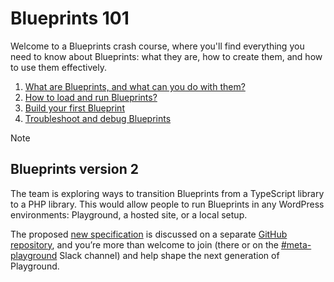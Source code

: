 # Blueprints 101

Welcome to a Blueprints crash course, where you'll find everything you need to know about Blueprints: what they are, how to create them, and how to use them effectively.

1. [What are Blueprints, and what can you do with them?](./what-are-blueprints.md)
2. [How to load and run Blueprints?](./how-to-run-blueprints.md)
3. [Build your first Blueprint](./building-your-first-blueprint.md)
4. [Troubleshoot and debug Blueprints](./debugging-blueprints.md)

> [!NOTE]
> ## Blueprints version 2
> The team is exploring ways to transition Blueprints from a TypeScript library to a PHP library. This would allow people to run Blueprints in any WordPress environments: Playground, a hosted site, or a local setup.
>
> The proposed [new specification](https://github.com/WordPress/blueprints/issues/6) is discussed on a separate [GitHub repository](https://github.com/WordPress/blueprints/), and you’re more than welcome to join (there or on the [#meta-playground](https://wordpress.slack.com/archives/C04EWKGDJ0K) Slack channel) and help shape the next generation of Playground.

